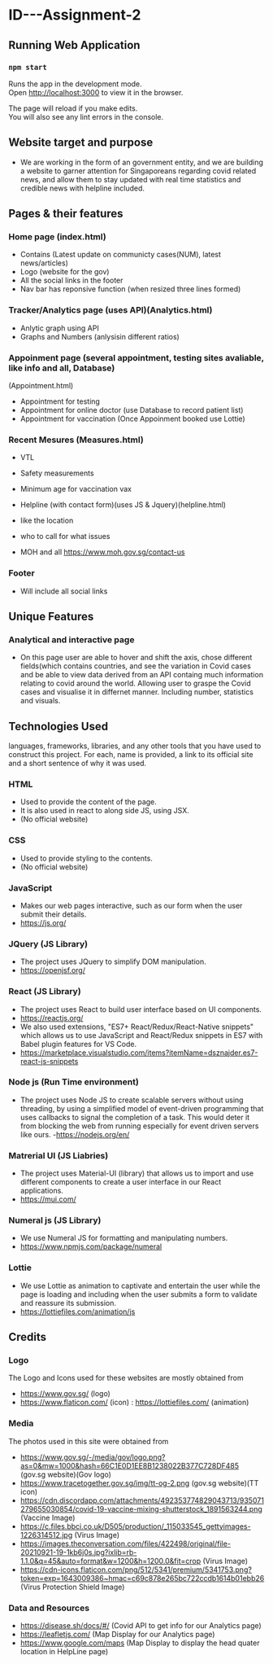 # ID---Assignment-2

## Running Web Application
### `npm start`
Runs the app in the development mode.<br />
Open [http://localhost:3000](http://localhost:3000) to view it in the browser.

The page will reload if you make edits.<br />
You will also see any lint errors in the console.

## Website target and purpose
- We are working in the form of an government entity, and we are building a website 
  to garner attention for Singaporeans regarding covid related news, and allow them
  to stay updated with real time statistics and credible news with helpline included. 

## Pages & their features
### Home page (index.html)
- Contains (Latest update on communicty cases(NUM), latest news/articles)
- Logo (website for the gov)
- All the social links in the footer
- Nav bar has reponsive function (when resized three lines formed)


### Tracker/Analytics page (uses API)(Analytics.html)
- Anlytic graph using API 
- Graphs and Numbers (anlysisin different ratios)


### Appoinment page (several appointment, testing sites avaliable, like info and all, Database)
(Appointment.html)
- Appointment for testing 
- Appointment for online doctor (use Database to record patient list)
- Appointment for vaccination
(Once Appoinment booked use Lottie)


### Recent Mesures (Measures.html)
- VTL 
- Safety measurements
- Minimum age for vaccination vax 


- Helpline (with contact form)(uses JS & Jquery)(helpline.html)
- like the location
- who to call for what issues
- MOH and all
https://www.moh.gov.sg/contact-us


### Footer
- Will include all social links 



## Unique Features
### Analytical and interactive page
- On this page user are able to hover and shift the axis, chose different fields(which contains countries,
and see the variation in Covid cases and be able to view data derived from an API containg much information relating to covid around the world. Allowing user to graspe the Covid cases and visualise it in differnet manner. Including number, statistics and visuals.



## Technologies Used
languages, frameworks, libraries, and any other tools that you have used to construct this project. For each, name is provided, a link to its official site and a short sentence of why it was used.

### HTML 
- Used to provide the content of the page.
- It is also used in react to along side JS, using JSX.
- (No official website)

### CSS 
- Used to provide styling to the contents.
- (No official website)

### JavaScript
- Makes our web pages interactive, such as our form when the user submit their details.
- https://js.org/

### JQuery (JS Library)
- The project uses JQuery to simplify DOM manipulation.
- https://openjsf.org/

### React (JS Library)
- The project uses React to build user interface based on UI components.
- https://reactjs.org/
-  We also used extensions, "ES7+ React/Redux/React-Native snippets" which allows us to use JavaScript and React/Redux snippets in ES7 with Babel plugin features for VS Code. 
-  https://marketplace.visualstudio.com/items?itemName=dsznajder.es7-react-js-snippets

### Node js (Run Time environment)
- The project uses Node JS to create scalable servers without using threading, by using a simplified model of event-driven programming that uses callbacks to signal the completion of a task. This would
deter it from blocking the web from running especially for event driven servers like ours.
-https://nodejs.org/en/

### Matrerial UI (JS Liabries)
- The project uses Material-UI (library) that allows us to import and use different components to create a user interface in our React applications. 
- https://mui.com/

### Numeral js (JS Library)
- We use Numeral JS for formatting and manipulating numbers.
- https://www.npmjs.com/package/numeral

### Lottie
-  We use Lottie as animation to captivate and entertain the user while the page is loading and including when the user submits a form to validate and reassure its submission.
- https://lottiefiles.com/animation/js
## Credits
### Logo 
 The Logo and Icons used for these websites are mostly obtained from
- https://www.gov.sg/        (logo)
- https://www.flaticon.com/  (icon)
  : https://lottiefiles.com/   (animation)

### Media 
 The photos used in this site were obtained from
- https://www.gov.sg/-/media/gov/logo.png?as=0&mw=1000&hash=66C1E0D1EE8B1238022B377C728DF485 (gov.sg website)(Gov logo)
- https://www.tracetogether.gov.sg/img/tt-og-2.png (gov.sg website)(TT icon)
- https://cdn.discordapp.com/attachments/492353774829043713/935071279655030854/covid-19-vaccine-mixing-shutterstock_1891563244.png (Vaccine Image)
- https://c.files.bbci.co.uk/D505/production/_115033545_gettyimages-1226314512.jpg (Virus Image)
- https://images.theconversation.com/files/422498/original/file-20210921-19-1kb6j0s.jpg?ixlib=rb-1.1.0&q=45&auto=format&w=1200&h=1200.0&fit=crop (Virus Image)
- https://cdn-icons.flaticon.com/png/512/5341/premium/5341753.png?token=exp=1643009386~hmac=c69c878e265bc722ccdb1614b01ebb26 (Virus Protection Shield Image)


### Data and Resources
- https://disease.sh/docs/#/ (Covid API to get info for our Analytics page)
- https://leafletjs.com/ (Map Display for our Analytics page)
- https://www.google.com/maps (Map Display to display the head quater location in HelpLine page)









